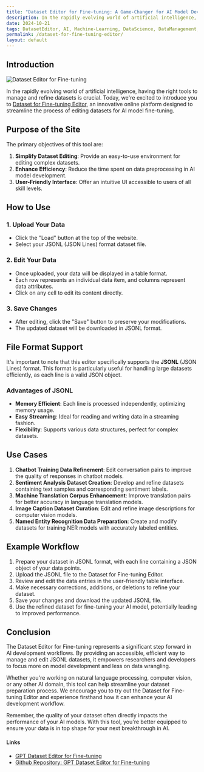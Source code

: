 ```yaml
---
title: "Dataset Editor for Fine-tuning: A Game-Changer for AI Model Development"
description: In the rapidly evolving world of artificial intelligence, having the right tools to manage and refine datasets is crucial. an innovative online platform designed to streamline the process of editing datasets for AI model fine-tuning.
date: 2024-10-21
tags: DatasetEditor, AI, Machine-Learning, DataScience, DataManagement, JSONL, Fine-tuning, Artificial-Intelligence, NLP, DataPreparation, ResearchTools, OpenSource, DataEditing, ChatGPT
permalink: /dataset-for-fine-tuning-editor/
layout: default
---
```


## Introduction

<img src="{{site.assets}}{{ page.permalink }}finetuning.jpg" alt="Dataset Editor for Fine-tuning">

In the rapidly evolving world of artificial intelligence, having the right tools to manage and refine datasets is crucial. Today, we're excited to introduce you to [Dataset for Fine-tuning Editor](https://saramjh.github.io/datasetForFinetuningEditor/), an innovative online platform designed to streamline the process of editing datasets for AI model fine-tuning.

## Purpose of the Site

The primary objectives of this tool are:

1. **Simplify Dataset Editing**: Provide an easy-to-use environment for editing complex datasets.
2. **Enhance Efficiency**: Reduce the time spent on data preprocessing in AI model development.
3. **User-Friendly Interface**: Offer an intuitive UI accessible to users of all skill levels.

## How to Use

### 1. Upload Your Data

- Click the "Load" button at the top of the website.
- Select your JSONL (JSON Lines) format dataset file.

### 2. Edit Your Data

- Once uploaded, your data will be displayed in a table format.
- Each row represents an individual data item, and columns represent data attributes.
- Click on any cell to edit its content directly.

### 3. Save Changes

- After editing, click the "Save" button to preserve your modifications.
- The updated dataset will be downloaded in JSONL format.

## File Format Support

It's important to note that this editor specifically supports the **JSONL** (JSON Lines) format. This format is particularly useful for handling large datasets efficiently, as each line is a valid JSON object.

### Advantages of JSONL

- **Memory Efficient**: Each line is processed independently, optimizing memory usage.
- **Easy Streaming**: Ideal for reading and writing data in a streaming fashion.
- **Flexibility**: Supports various data structures, perfect for complex datasets.

## Use Cases

1. **Chatbot Training Data Refinement**: Edit conversation pairs to improve the quality of responses in chatbot models.
1. **Sentiment Analysis Dataset Creation**: Develop and refine datasets containing text samples and corresponding sentiment labels.
1. **Machine Translation Corpus Enhancement**: Improve translation pairs for better accuracy in language translation models.
1. **Image Caption Dataset Curation**: Edit and refine image descriptions for computer vision models.
1. **Named Entity Recognition Data Preparation**: Create and modify datasets for training NER models with accurately labeled entities.

## Example Workflow

1. Prepare your dataset in JSONL format, with each line containing a JSON object of your data points.
2. Upload the JSONL file to the Dataset for Fine-tuning Editor.
3. Review and edit the data entries in the user-friendly table interface.
4. Make necessary corrections, additions, or deletions to refine your dataset.
5. Save your changes and download the updated JSONL file.
6. Use the refined dataset for fine-tuning your AI model, potentially leading to improved performance.

## Conclusion

The Dataset Editor for Fine-tuning represents a significant step forward in AI development workflows. By providing an accessible, efficient way to manage and edit JSONL datasets, it empowers researchers and developers to focus more on model development and less on data wrangling.

Whether you're working on natural language processing, computer vision, or any other AI domain, this tool can help streamline your dataset preparation process. We encourage you to try out the Dataset for Fine-tuning Editor and experience firsthand how it can enhance your AI development workflow.

Remember, the quality of your dataset often directly impacts the performance of your AI models. With this tool, you're better equipped to ensure your data is in top shape for your next breakthrough in AI.

#### Links

- [GPT Dataset Editor for Fine-tuning](https://saramjh.github.io/datasetForFinetuningEditor/)
- [Github Repository: GPT Dataset Editor for Fine-tuning](https://github.com/saramjh/datasetForFinetuningEditor/tree/main)
